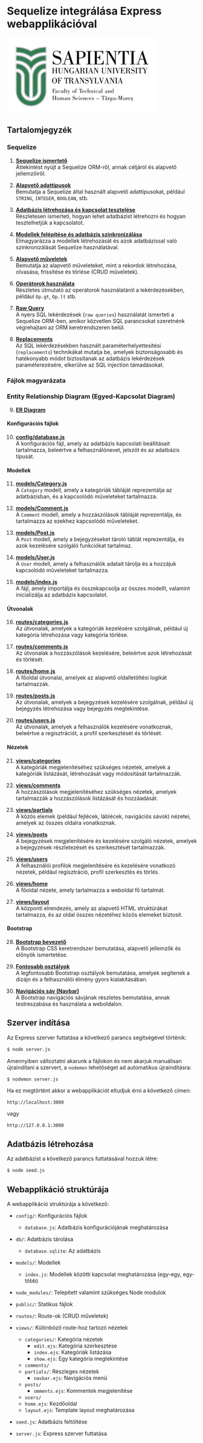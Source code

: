 # Sequelize integrálása Express webapplikációval

<img src="./public/images/logo.jpg" style="width: auto; height: 200px;" />

## Tartalomjegyzék

### Sequelize

1. **[Sequelize ismertető](./docs/Sequelize/Sequelize%20Ismertető.md)**  
   Áttekintést nyújt a Sequelize ORM-ről, annak céljáról és alapvető jellemzőiről.

2. **[Alapvető adattípusok](./docs/Sequelize/Alapvető_Sequelize_Adattípusok.md)**  
   Bemutatja a Sequelize által használt alapvető adattípusokat, például `STRING`, `INTEGER`, `BOOLEAN`, stb.

3. **[Adatbázis létrehozása és kapcsolat tesztelése](./docs/Sequelize/Adatbázis_Létrehozása_és_Kapcsolat_Tesztelése.md)**  
   Részletesen ismerteti, hogyan lehet adatbázist létrehozni és hogyan tesztelhetjük a kapcsolatot.

4. **[Modellek felépítése és adatbázis szinkronizálása](./docs/Sequelize/Modellek_Felépítése.md)**  
   Elmagyarázza a modellek létrehozását és azok adatbázissal való szinkronizálását Sequelize használatával.

5. **[Alapvető műveletek](./docs/Sequelize/Alapvető_Műveletek.md)**  
   Bemutatja az alapvető műveleteket, mint a rekordok létrehozása, olvasása, frissítése és törlése (CRUD műveletek).

6. **[Operátorok használata](./docs/Sequelize/Operátorok_használata.md)**  
   Részletes útmutató az operátorok használatáról a lekérdezésekben, például `Op.gt`, `Op.lt` stb.

7. **[Raw Query](./docs/Sequelize/Raw_Queries.md)**  
   A nyers SQL lekérdezések (`raw queries`) használatát ismerteti a Sequelize ORM-ben, amikor közvetlen SQL parancsokat szeretnénk végrehajtani az ORM keretrendszeren belül.

8. **[Replacements](./docs/Sequelize/Replacements.md)**  
   Az SQL lekérdezésekben használt paraméterhelyettesítési (`replacements`) technikákat mutatja be, amelyek biztonságosabb és hatékonyabb módot biztosítanak az adatbázis lekérdezések paraméterezésére, elkerülve az SQL injection támadásokat.

### Fájlok magyarázata

### Entity Relationship Diagram (Egyed-Kapcsolat Diagram)

9. **[ER Diagram](./docs/Sequelize/db_diagram.png)**

#### Konfigurációs fájlok

10. **[config/database.js](./docs/Fájlok%20magyarázata/config_database.js.md)**  
   A konfigurációs fájl, amely az adatbázis kapcsolati beállításait tartalmazza, beleértve a felhasználónevet, jelszót és az adatbázis típusát.

#### Modellek

11. **[models/Category.js](./docs/Fájlok%20magyarázata/models_Category.js.md)**  
   A `Category` modell, amely a kategóriák tábláját reprezentálja az adatbázisban, és a kapcsolódó műveleteket tartalmazza.

12. **[models/Comment.js](./docs/Fájlok%20magyarázata/models_Comment.js.md)**  
   A `Comment` modell, amely a hozzászólások tábláját reprezentálja, és tartalmazza az ezekhez kapcsolódó műveleteket.

13. **[models/Post.js](./docs/Fájlok%20magyarázata/models_Post.js.md)**  
   A `Post` modell, amely a bejegyzéseket tároló táblát reprezentálja, és azok kezelésére szolgáló funkciókat tartalmaz.

14. **[models/User.js](./docs/Fájlok%20magyarázata/models_User.js.md)**  
   A `User` modell, amely a felhasználók adatait tárolja és a hozzájuk kapcsolódó műveleteket tartalmazza.

15. **[models/index.js](./docs/Fájlok%20magyarázata/models_index.js.md)**  
   A fájl, amely importálja és összekapcsolja az összes modellt, valamint inicializálja az adatbázis kapcsolatot.

#### Útvonalak

16. **[routes/categories.js](./docs/Fájlok%20magyarázata/routes_categories.js.md)**  
   Az útvonalak, amelyek a kategóriák kezelésére szolgálnak, például új kategória létrehozása vagy kategória törlése.

17. **[routes/comments.js](./docs/Fájlok%20magyarázata/routes_comments.js.md)**  
   Az útvonalak a hozzászólások kezelésére, beleértve azok létrehozását és törlését.

18. **[routes/home.js](./docs/Fájlok%20magyarázata/routes_home.js.md)**  
   A főoldal útvonalai, amelyek az alapvető oldalletöltési logikát tartalmazzák.

19. **[routes/posts.js](./docs/Fájlok%20magyarázata/routes_posts.js.md)**  
   Az útvonalak, amelyek a bejegyzések kezelésére szolgálnak, például új bejegyzés létrehozása vagy bejegyzés megtekintése.

20. **[routes/users.js](./docs/Fájlok%20magyarázata/routes_users.js.md)**  
   Az útvonalak, amelyek a felhasználók kezelésére vonatkoznak, beleértve a regisztrációt, a profil szerkesztését és törlését.

#### Nézetek

21. **[views/categories](./docs/Fájlok%20magyarázata/views_categories.md)**  
   A kategóriák megjelenítéséhez szükséges nézetek, amelyek a kategóriák listázását, létrehozását vagy módosítását tartalmazzák.

22. **[views/comments](./docs/Fájlok%20magyarázata/views_comments.md)**  
   A hozzászólások megjelenítéséhez szükséges nézetek, amelyek tartalmazzák a hozzászólások listázását és hozzáadását.

23. **[views/partials](./docs/Fájlok%20magyarázata/views_partials.md)**  
   A közös elemek (például fejlécek, láblécek, navigációs sávok) nézetei, amelyek az összes oldalra vonatkoznak.

24. **[views/posts](./docs/Fájlok%20magyarázata/views_posts.md)**  
   A bejegyzések megjelenítésére és kezelésére szolgáló nézetek, amelyek a bejegyzések részletezését és szerkesztését tartalmazzák.

25. **[views/users](./docs/Fájlok%20magyarázata/views_users.md)**  
   A felhasználói profilok megjelenítésére és kezelésére vonatkozó nézetek, például regisztráció, profil szerkesztés és törlés.

26. **[views/home](./docs/Fájlok%20magyarázata/views_home.md)**  
   A főoldal nézete, amely tartalmazza a weboldal fő tartalmát.

27. **[views/layout](./docs/Fájlok%20magyarázata/views_layout.md)**  
   A központi elrendezés, amely az alapvető HTML struktúrákat tartalmazza, és az oldal összes nézetéhez közös elemeket biztosít.

#### Bootstrap

28. **[Bootstrap bevezető](./docs/Bootstrap/Bootstrap_Bevezető.md)**  
   A Bootstrap CSS keretrendszer bemutatása, alapvető jellemzők és előnyök ismertetése.

29. **[Fontosabb osztályok](./docs/Bootstrap/Bootstrap_Fontosabb_Osztályok.md)**  
   A legfontosabb Bootstrap osztályok bemutatása, amelyek segítenek a dizájn és a felhasználói élmény gyors kialakításában.

30. **[Navigációs sáv (Navbar)](./docs/Bootstrap/Bootstrap_Navbar.md)**  
   A Bootstrap navigációs sávjának részletes bemutatása, annak testreszabása és használata a weboldalon.

## Szerver indítása

Az Express szerver futtatása a következő parancs segítségével történik:
```bash
$ node server.js
```
Amennyiben változtatni akarunk a fájlokon és nem akarjuk manuálisan újraindítani a szervert, a `nodemon` lehetőséget ad automatikus újraindításra:
```bash
$ nodemon server.js
```

Ha ez megtörtént akkor a webapplikációt eltudjuk érni a következő címen:
```
http://localhost:3000
```
vagy
```
http://127.0.0.1:3000
```

## Adatbázis létrehozása

Az adatbázist a következő parancs futtatásával hozzuk létre:
```bash
$ node seed.js
```

## Webapplikáció struktúrája

A webapplikáció struktúrája a következő:

- `config/`: Konfigurációs fájlok
  - `database.js`: Adatbázis konfigurációjának meghatározása

- `db/`: Adatbázis tárolása
  - `database.sqlite`: Az adatbázis

- `models/`: Modellek
  - `index.js`: Modellek közötti kapcsolat meghatározása (egy-egy, egy-több)

- `node_modules/`: Telepített valamint szükséges Node modulok

- `public/`: Statikus fájlok

- `routes/`: Route-ok (CRUD műveletek)

- `views/`: Különböző route-hoz tartozó nézetek
  - `categories/`: Kategória nézetek
    - `edit.ejs`: Kategória szerkesztése
    - `index.ejs`: Kategóriák listázása
    - `show.ejs`: Egy kategória megtekintése
  - `comments/`
  - `partials/`: Részleges nézetek
    - `navbar.ejs`: Navigációs menü
  - `posts/`
    - `omments.ejs`: Kommentek megjelenítése
  - `users/`
  - `home.ejs`: Kezdőoldal
  - `layout.ejs`: Template layout meghatározása

- `seed.js`: Adatbázis feltöltése
- `server.js`: Express szerver futtatása
